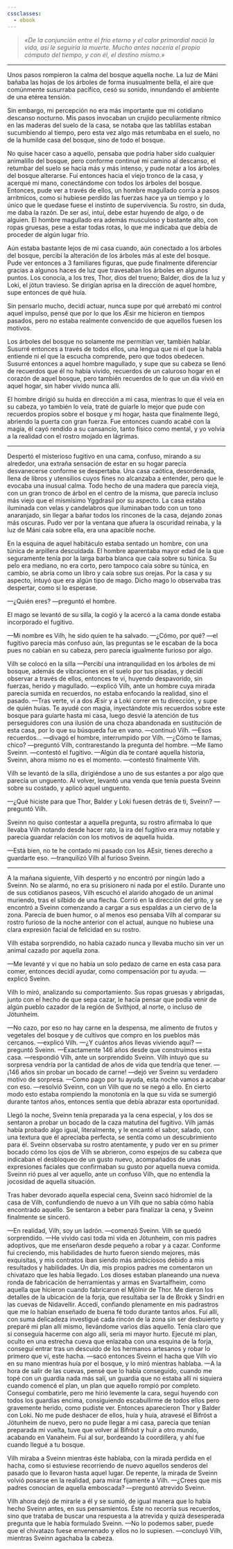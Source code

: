 ```yaml
---
cssclasses:
  - ebook
---
```


> *«De la conjunción entre el frío eterno y el calor primordial nació la vida, así le seguiría la muerte. Mucho antes nacería el propio cómputo del tiempo, y con él, el destino mismo.»*

---

Unos pasos rompieron la calma del bosque aquella noche. La luz de Máni bañaba las hojas de los árboles de forma inusualmente bella, el aire que comúnmente susurraba pacífico, cesó su sonido, innundando el ambiente de una etérea tensión. 

Sin embargo, mi percepción no era más importante que mi cotidiano descanso nocturno. Mis pasos invocaban un crujido peculiarmente rítmico en las maderas del suelo de la casa, se notaba que las tablillas estaban sucumbiendo al tiempo, pero esta vez algo más retumbaba en el suelo, no de la humilde casa del bosque, sino de todo el bosque.

No quise hacer caso a aquello, pensaba que podría haber sido cualquier animalillo del bosque, pero conforme continué mi camino al descanso, el retumbar del suelo se hacía más y más intenso, y pude notar a los árboles del bosque alterarse. Fui entonces hacia el viejo tronco de la casa, y acerqué mi mano, conectándome con todos los árboles del bosque. Entonces, pude ver a través de ellos, un hombre magullado corría a pasos arrítmicos, como si hubiese perdido las fuerzas hace ya un tiempo y lo único que le quedase fuese el instinto de supervivencia. Su rostro, sin duda, me daba la razón. De ser así, intuí, debe estar huyendo de algo, o de alguien. El hombre magullado era además musculoso y bastante alto, con ropas gruesas, pese a estar todas rotas, lo que me indicaba que debía de proceder de algún lugar frío.

Aún estaba bastante lejos de mi casa cuando, aún conectado a los árboles del bosque, percibí la alteración de los árboles más al este del bosque. Pude ver entonces a 3 familiares figuras, que pude finalmente diferenciar gracias a algunos haces de luz que travesaban los árboles en algunos puntos. Los conocía, a los tres, Thor, dios del trueno; Balder, dios de la luz y Loki, el jötun travieso. Se dirigían aprisa en la dirección de aquel hombre, supe entonces de qué huía.

Sin pensarlo mucho, decidí actuar, nunca supe por qué arrebató mi control aquel impulso, pensé que por lo que los Æsir me hicieron en tiempos pasados, pero no estaba realmente convencido de que aquellos fuesen los motivos.

Los árboles del bosque no solamente me permitían ver, también hablar. Susurré entonces a través de todos ellos, una lengua que ni el que la habla entiende ni el que la escucha comprende, pero que todos obedecen. Susurré entonces a aquel hombre magullado, y supe que su cabeza se llenó de recuerdos que él no había vivido, recuerdos de un caluroso hogar en el corazón de aquel bosque, pero también recuerdos de lo que un día vivió en aquel hogar, sin haber vivido nunca allí.

El hombre dirigió su huida en dirección a mi casa, mientras lo que él veía en su cabeza, yo también lo veía, traté de guiarle lo mejor que pude con recuerdos propios sobre el bosque y mi hogar, hasta que finalmente llegó, abriendo la puerta con gran fuerza. Fue entonces cuando acabé con la magia, él cayó rendido a su cansancio, tanto físico como mental, y yo volvía a la realidad con el rostro mojado en lágrimas.

---

Despertó el misterioso fugitivo en una cama, confuso, mirando a su alrededor, una extraña sensación de estar en su hogar parecía desvanecerse conforme se despertaba. Una casa caótica, desordenada, llena de libros y utensilios cuyos fines no alcanzaba a entender, pero que le evocaba una inusual calma. Todo hecho de una madera que parecía vieja, con un gran tronco de árbol en el centro de la misma, que parecía incluso más viejo que el mismísimo Yggdrasil por su aspecto. La casa estaba iluminada con velas y candelabros que iluminaban todo con un tono anaranjado, sin llegar a bañar todos los rincones de la casa, dejando zonas más oscuras. Pudo ver por la ventana que afuera la oscuridad reinaba, y la luz de Máni caía sobre ella, era una apacible noche.

En la esquina de aquel habitáculo estaba sentado un hombre, con una túnica de arpillera descuidada. El hombre aparentaba mayor edad de la que seguramente tenía por la larga barba blanca que caía sobre su túnica. Su pelo era mediano, no era corto, pero tampoco caía sobre su túnica, en cambio, se abría como un libro y caía sobre sus orejas. Por la casa y su aspecto, intuyó que era algún tipo de mago. Dicho mago lo observaba tras despertar, como si lo esperase.

—¿Quién eres? —preguntó el hombre.

El mago se levantó de su silla, la cogió y la acercó a la cama donde estaba incorporado el fugitivo.

—Mi nombre es Vilh, he sido quien te ha salvado.
—¿Cómo, por qué? —el fugitivo parecía más confuso aún, las preguntas se le escaban de la boca pues no cabían en su cabeza, pero parecía igualmente furioso por algo.

Vilh se colocó en la silla
—Percibí una intranquilidad en los árboles de mi bosque, además de vibraciones en el suelo por tus pisadas, y decidí observar a través de ellos, entonces te vi, huyendo despavorido, sin fuerzas, herido y magullado. —explicó Vilh, ante un hombre cuya mirada parecía sumida en recuerdos, no estaba enfocando la realidad, sino el pasado.
—Tras verte, ví a dos Æsir y a Loki correr en tu dirección, y supe de quién huías. Te ayudé con magia, inyectándote mis recuerdos sobre este bosque para guiarte hasta mi casa, luego desvié la atención de tus perseguidores con una ilusión de una choza abandonada en sustitución de esta casa, por lo que su búsqueda fue en vano. —continuó Vilh.
—Esos recuerdos... —divagó el hombre, interrumpido por Vilh.
—¿Cómo te llamas, chico? —preguntó Vilh, contrarestando la pregunta del hombre.
—Me llamo Sveinn. —contestó el fugitivo.
—Algún día te contaré aquella historia, Sveinn, ahora mismo no es el momento. —contestó finalmente Vilh.

Vilh se levantó de la silla, dirigiéndose a uno de sus estantes a por algo que parecía un unguento. Al volver, levantó una venda que tenía puesta Sveinn sobre su costado, y aplicó aquel unguento.

—¿Qué hiciste para que Thor, Balder y Loki fuesen detrás de ti, Sveinn? —preguntó Vilh.

Sveinn no quiso contestar a aquella pregunta, su rostro afirmaba lo que llevaba Vilh notando desde hacer rato, la ira del fugitivo era muy notable y parecía guardar relación con los motivos de aquella huida.

—Está bien, no te he contado mi pasado con los AEsir, tienes derecho a guardarte eso. —tranquilizó Vilh al furioso Sveinn.

---

A la mañana siguiente, Vilh despertó y no encontró por ningún lado a Sveinn. No se alarmó, no era su prisionero ni nada por el estilo. Durante uno de sus cotidianos paseos, Vilh escuchó el alarido ahogado de un animal muriendo, tras el silbido de una flecha. Corrió en la dirección del grito, y se encontró a Sveinn comenzando a cargar a sus espaldas a un ciervo de la zona. Parecía de buen humor, o al menos eso pensaba Vilh al comparar su rostro furioso de la noche anterior con el actual, aunque no hubiese una clara expresión facial de felicidad en su rostro.

Vilh estaba sorprendido, no había cazado nunca y llevaba mucho sin ver un animal cazado por aquella zona.

—Me levanté y vi que no había un solo pedazo de carne en esta casa para comer, entonces decidí ayudar, como compensación por tu ayuda. —explicó Sveinn.

Vilh lo miró, analizando su comportamiento. Sus ropas gruesas y abrigadas, junto con el hecho de que sepa cazar, le hacía pensar que podía venir de algún pueblo cazador de la región de Svíthjod, al norte, o incluso de Jötunheim.

—No cazo, por eso no hay carne en la despensa, me alimento de frutos y vegetales del bosque y de cultivos que compro en los pueblos más cercanos. —explicó Vilh.
—¿Y cuántos años llevas viviendo aquí? —preguntó Sveinn.
—Exactamente 146 años desde que construímos esta casa. —respondió Vilh, ante un sorprendido Sveinn. Vilh intuyó que su sorpresa vendría por la cantidad de años de vida que tendría que tener.
—¡146 años sin probar un bocado de carne! —dejó ver Sveinn su verdadero motivo de sorpresa.
—Como pago por tu ayuda, esta noche vamos a acabar con eso. —resolvió Sveinn, con un Vilh que no se negó a ello. En cierto modo esto estaba rompiendo la monotonía en la que su vida se sumergió durante tantos años, entonces sentía que debía abrazar esta oportunidad.

Llegó la noche, Sveinn tenía preparada ya la cena especial, y los dos se sentaron a probar un bocado de la caza matutina del fugitivo. Vilh jamás había probado algo igual, literalmente, y le encantó el sabor, salado, con una textura que él apreciaba perfecta, se sentía como un descubrimiento para él. Sveinn observaba su rostro atentamente, y pudo ver en su primer bocado cómo los ojos de Vilh se abrieron, como espejos de su cabeza que indicaban el desbloqueo de un gusto nuevo, acompañados de unas expresiones faciales que confirmaban su gusto por aquella nueva comida. Sveinn rió pues al ver aquello, ante un confuso Vilh, que no entendía la jocosidad de aquella situación.

Tras haber devorado aquella especial cena, Sveinn sacó hidromiel de la casa de Vilh, confundiendo de nuevo a un Vilh que no sabía cómo había encontrado aquello.
Se sentaron a beber para finalizar la cena, y Sveinn finalmente se sinceró.

—En realidad, Vilh, soy un ladrón. —comenzó Sveinn. Vilh se quedó sorprendido.
—He vivido casi toda mi vida en Jötunheim, con mis padres adoptivos, que me enseñaron desde pequeño a robar y a cazar. Conforme fui creciendo, mis habilidades de hurto fueron siendo mejores, más exquisitas, y mis contratos iban siendo más ambiciosos debido a mis resultados y habilidades. Un día, mis propios padres me comentaron un chivatazo que les había llegado. Los dioses estaban planeando una nueva ronda de fabricación de herramientas y armas en Svartalfheim, como aquella que hicieron cuando fabricaron el Mjölnir de Thor. Me dieron los detalles de la ubicación de la forja, que resultaba ser la de Brokk y Sindri en las cuevas de Nidavellir. Accedí, confiando plenamente en mis padrastros que me lo habían enseñado de buena fé todo durante tantos años. Fui allí, con suma delicadeza investigué cada rincón de la zona sin ser desbuierto y preparé mi plan allí mismo, llevándome varios días aquello. Tenía claro que si conseguía hacerme con algo allí, sería mi mayor hurto. Ejecuté mi plan, oculto en una estrecha cueva que enlazaba con una esquina de la forja, conseguí entrar tras un descuido de los hermanos artesanos y robar lo primero que ví, este hacha. —sacó entonces Sveinn el hacha que Vilh vio en su mano mientras huía por el bosque, y lo miró mientras hablaba.
—A la hora de salir de las cuevas, pensé que lo había conseguido, cuando me topé con un guardia nada más salí, un guardia que no estaba allí ni siquiera cuando comencé el plan, un plan que aquello rompió por completo. Conseguí combatirle, pero me hirió levemente la cara, seguí huyendo con todos los guardias encima, consiguiendo escabullirme de todos ellos pero gravemente herido, como pudiste ver. Entonces aparecieron Thor y Balder con Loki. No me pude deshacer de ellos, huía y huía, atravesé el Bifröst a Jötunheim de nuevo, pero no pude llegar a mi casa, parecía que tenían preparada mi vuelta, tuve que volver al Bifröst y huír a otro mundo, acabando en Vanaheim. Fui al sur, bordeando la coordillera, y ahí fue cuando llegué a tu bosque.

Vilh miraba a Sveinn mientras éste hablaba, con la mirada perdida en el hacha, como si estuviese recorriendo de nuevo aquellos senderos del pasado que lo llevaron hasta aquel lugar. De repente, la mirada de Sveinn volvió posarse en la realidad, para mirar fijamente a Vilh.
—¿Crees que mis padres conocían de aquella emboscada? —preguntó atrevido Sveinn.

Vilh ahora dejó de mirarle a él y se sumió, de igual manera que lo había hecho Sveinn antes, en sus pensamientos. Éste no recorría sus recuerdos, sino que trataba de buscar una respuesta a la atrevida y quizá desesperada pregunta que le había formulado Sveinn.
—No lo podemos saber, puede que el chivatazo fuese envenenado y ellos no lo supiesen. —concluyó Vilh, mientras Sveinn agachaba la cabeza.
